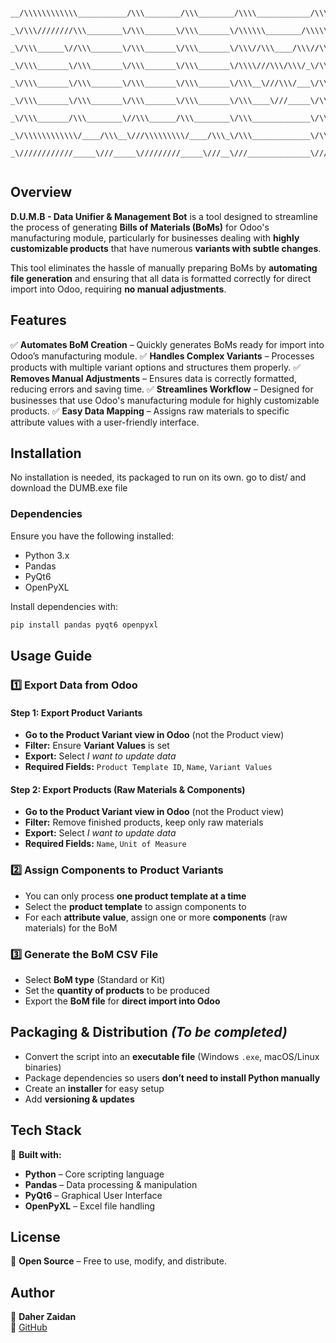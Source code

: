 ```

__/\\\\\\\\\\\\___________/\\\________/\\\________/\\\\____________/\\\\________/\\\\\\\\\\\\\_________        
 _\/\\\////////\\\________\/\\\_______\/\\\_______\/\\\\\\________/\\\\\\_______\/\\\/////////\\\_______       
  _\/\\\______\//\\\_______\/\\\_______\/\\\_______\/\\\//\\\____/\\\//\\\_______\/\\\_______\/\\\_______      
   _\/\\\_______\/\\\_______\/\\\_______\/\\\_______\/\\\\///\\\/\\\/_\/\\\_______\/\\\\\\\\\\\\\\________     
    _\/\\\_______\/\\\_______\/\\\_______\/\\\_______\/\\\__\///\\\/___\/\\\_______\/\\\/////////\\\_______    
     _\/\\\_______\/\\\_______\/\\\_______\/\\\_______\/\\\____\///_____\/\\\_______\/\\\_______\/\\\_______   
      _\/\\\_______/\\\________\//\\\______/\\\________\/\\\_____________\/\\\_______\/\\\_______\/\\\_______  
       _\/\\\\\\\\\\\\/____/\\\__\///\\\\\\\\\/____/\\\_\/\\\_____________\/\\\__/\\\_\/\\\\\\\\\\\\\/___/\\\_ 
        _\////////////_____\///_____\/////////_____\///__\///______________\///__\///__\/////////////____\///__
                                                           
```

## Overview
**D.U.M.B - Data Unifier & Management Bot** is a tool designed to streamline the process of generating **Bills of Materials (BoMs)** for Odoo's manufacturing module, particularly for businesses dealing with **highly customizable products** that have numerous **variants with subtle changes**.

This tool eliminates the hassle of manually preparing BoMs by **automating file generation** and ensuring that all data is formatted correctly for direct import into Odoo, requiring **no manual adjustments**.

## Features
✅ **Automates BoM Creation** – Quickly generates BoMs ready for import into Odoo’s manufacturing module.
✅ **Handles Complex Variants** – Processes products with multiple variant options and structures them properly.
✅ **Removes Manual Adjustments** – Ensures data is correctly formatted, reducing errors and saving time.
✅ **Streamlines Workflow** – Designed for businesses that use Odoo's manufacturing module for highly customizable products.
✅ **Easy Data Mapping** – Assigns raw materials to specific attribute values with a user-friendly interface.

## Installation
No installation is needed, its packaged to run on its own. go to dist/ and download the DUMB.exe file

### **Dependencies**
Ensure you have the following installed:
- Python 3.x
- Pandas
- PyQt6
- OpenPyXL

Install dependencies with:
```sh
pip install pandas pyqt6 openpyxl
```

## Usage Guide
### **1️⃣ Export Data from Odoo**
#### **Step 1: Export Product Variants**
- **Go to the Product Variant view in Odoo** (not the Product view)
- **Filter:** Ensure **Variant Values** is set
- **Export:** Select *I want to update data*
- **Required Fields:** `Product Template ID`, `Name`, `Variant Values`

#### **Step 2: Export Products (Raw Materials & Components)**
- **Go to the Product Variant view in Odoo** (not the Product view)
- **Filter:** Remove finished products, keep only raw materials
- **Export:** Select *I want to update data*
- **Required Fields:** `Name`, `Unit of Measure`

### **2️⃣ Assign Components to Product Variants**
- You can only process **one product template at a time**
- Select the **product template** to assign components to
- For each **attribute value**, assign one or more **components** (raw materials) for the BoM

### **3️⃣ Generate the BoM CSV File**
- Select **BoM type** (Standard or Kit)
- Set the **quantity of products** to be produced
- Export the **BoM file** for **direct import into Odoo**

## Packaging & Distribution *(To be completed)*
- Convert the script into an **executable file** (Windows `.exe`, macOS/Linux binaries)
- Package dependencies so users **don’t need to install Python manually**
- Create an **installer** for easy setup
- Add **versioning & updates**

## Tech Stack
🚀 **Built with:**
- **Python** – Core scripting language
- **Pandas** – Data processing & manipulation
- **PyQt6** – Graphical User Interface
- **OpenPyXL** – Excel file handling

## License
📜 **Open Source** – Free to use, modify, and distribute.

## Author
👤 **Daher Zaidan**  
🔗 [GitHub](https://github.com/E1310)

